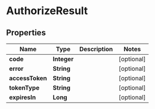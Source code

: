 

# AuthorizeResult


## Properties

| Name | Type | Description | Notes |
|------------ | ------------- | ------------- | -------------|
|**code** | **Integer** |  |  [optional] |
|**error** | **String** |  |  [optional] |
|**accessToken** | **String** |  |  [optional] |
|**tokenType** | **String** |  |  [optional] |
|**expiresIn** | **Long** |  |  [optional] |



